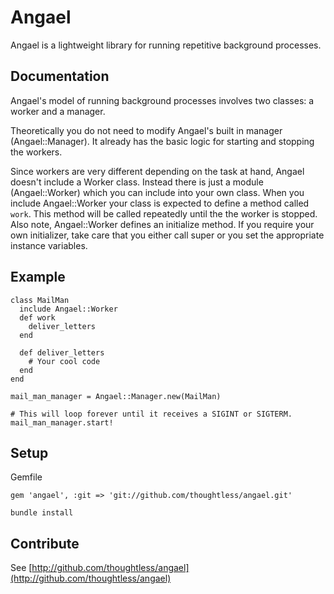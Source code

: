 # Angael

Angael is a lightweight library for running repetitive background processes.

## Documentation

Angael's model of running background processes involves two classes: a worker and a manager.

Theoretically you do not need to modify Angael's built in manager (Angael::Manager).
It already has the basic logic for starting and stopping the workers.

Since workers are very different depending on the task at hand, Angael doesn't
include a Worker class. Instead there is just a module (Angael::Worker) which 
you can include into your own class.
When you include Angael::Worker your class is expected to define a method called
`work`. This method will be called repeatedly until the the worker is stopped.
Also note, Angael::Worker defines an initialize method. If you require your own
initializer, take care that you either call super or you set the appropriate
instance variables.

## Example


```
class MailMan
  include Angael::Worker
  def work
    deliver_letters
  end

  def deliver_letters
    # Your cool code
  end
end

mail_man_manager = Angael::Manager.new(MailMan)

# This will loop forever until it receives a SIGINT or SIGTERM.
mail_man_manager.start!

```

## Setup

Gemfile

    gem 'angael', :git => 'git://github.com/thoughtless/angael.git'

`bundle install`


## Contribute

See [http://github.com/thoughtless/angael](http://github.com/thoughtless/angael)
